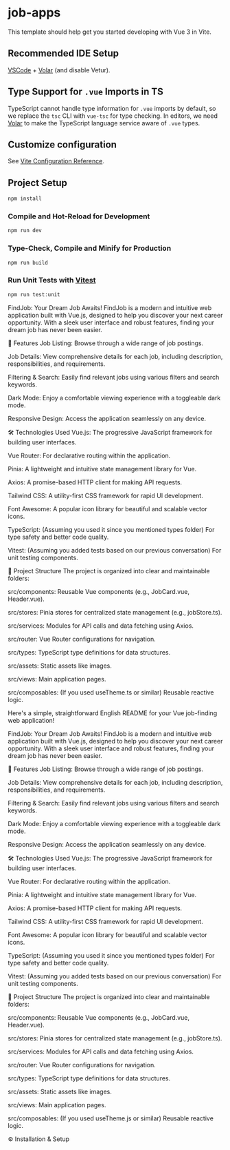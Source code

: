 # job-apps

This template should help get you started developing with Vue 3 in Vite.

## Recommended IDE Setup

[VSCode](https://code.visualstudio.com/) + [Volar](https://marketplace.visualstudio.com/items?itemName=Vue.volar) (and disable Vetur).

## Type Support for `.vue` Imports in TS

TypeScript cannot handle type information for `.vue` imports by default, so we replace the `tsc` CLI with `vue-tsc` for type checking. In editors, we need [Volar](https://marketplace.visualstudio.com/items?itemName=Vue.volar) to make the TypeScript language service aware of `.vue` types.

## Customize configuration

See [Vite Configuration Reference](https://vite.dev/config/).

## Project Setup

```sh
npm install
```

### Compile and Hot-Reload for Development

```sh
npm run dev
```

### Type-Check, Compile and Minify for Production

```sh
npm run build
```

### Run Unit Tests with [Vitest](https://vitest.dev/)

```sh
npm run test:unit
```

FindJob: Your Dream Job Awaits!
FindJob is a modern and intuitive web application built with Vue.js, designed to help you discover your next career opportunity. With a sleek user interface and robust features, finding your dream job has never been easier.

🚀 Features
Job Listing: Browse through a wide range of job postings.

Job Details: View comprehensive details for each job, including description, responsibilities, and requirements.

Filtering & Search: Easily find relevant jobs using various filters and search keywords.

Dark Mode: Enjoy a comfortable viewing experience with a toggleable dark mode.

Responsive Design: Access the application seamlessly on any device.

🛠️ Technologies Used
Vue.js: The progressive JavaScript framework for building user interfaces.

Vue Router: For declarative routing within the application.

Pinia: A lightweight and intuitive state management library for Vue.

Axios: A promise-based HTTP client for making API requests.

Tailwind CSS: A utility-first CSS framework for rapid UI development.

Font Awesome: A popular icon library for beautiful and scalable vector icons.

TypeScript: (Assuming you used it since you mentioned types folder) For type safety and better code quality.

Vitest: (Assuming you added tests based on our previous conversation) For unit testing components.

📂 Project Structure
The project is organized into clear and maintainable folders:

src/components: Reusable Vue components (e.g., JobCard.vue, Header.vue).

src/stores: Pinia stores for centralized state management (e.g., jobStore.ts).

src/services: Modules for API calls and data fetching using Axios.

src/router: Vue Router configurations for navigation.

src/types: TypeScript type definitions for data structures.

src/assets: Static assets like images.

src/views: Main application pages.

src/composables: (If you used useTheme.ts or similar) Reusable reactive logic.

Here's a simple, straightforward English README for your Vue job-finding web application!

FindJob: Your Dream Job Awaits!
FindJob is a modern and intuitive web application built with Vue.js, designed to help you discover your next career opportunity. With a sleek user interface and robust features, finding your dream job has never been easier.

🚀 Features
Job Listing: Browse through a wide range of job postings.

Job Details: View comprehensive details for each job, including description, responsibilities, and requirements.

Filtering & Search: Easily find relevant jobs using various filters and search keywords.

Dark Mode: Enjoy a comfortable viewing experience with a toggleable dark mode.

Responsive Design: Access the application seamlessly on any device.

🛠️ Technologies Used
Vue.js: The progressive JavaScript framework for building user interfaces.

Vue Router: For declarative routing within the application.

Pinia: A lightweight and intuitive state management library for Vue.

Axios: A promise-based HTTP client for making API requests.

Tailwind CSS: A utility-first CSS framework for rapid UI development.

Font Awesome: A popular icon library for beautiful and scalable vector icons.

TypeScript: (Assuming you used it since you mentioned types folder) For type safety and better code quality.

Vitest: (Assuming you added tests based on our previous conversation) For unit testing components.

📂 Project Structure
The project is organized into clear and maintainable folders:

src/components: Reusable Vue components (e.g., JobCard.vue, Header.vue).

src/stores: Pinia stores for centralized state management (e.g., jobStore.ts).

src/services: Modules for API calls and data fetching using Axios.

src/router: Vue Router configurations for navigation.

src/types: TypeScript type definitions for data structures.

src/assets: Static assets like images.

src/views: Main application pages.

src/composables: (If you used useTheme.js or similar) Reusable reactive logic.

⚙️ Installation & Setup